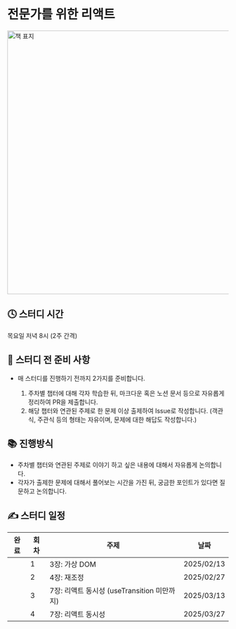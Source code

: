 # 전문가를 위한 리액트

<img src="https://github.com/user-attachments/assets/dbc294ae-0e73-4672-ad82-16cab8ceec28" width="600px" alt="책 표지" />

## 🕓 스터디 시간

목요일 저녁 8시 (2주 간격)

## 🛒 스터디 전 준비 사항

- 매 스터디를 진행하기 전까지 2가지를 준비합니다.

  1. 주차별 챕터에 대해 각자 학습한 뒤, 마크다운 혹은 노션 문서 등으로 자유롭게 정리하여 PR을 제출합니다.
  2. 해당 챕터와 연관된 주제로 한 문제 이상 출제하여 Issue로 작성합니다. (객관식, 주관식 등의 형태는 자유이며, 문제에 대한 해답도 작성합니다.)

## 📚 진행방식

- 주차별 챕터와 연관된 주제로 이야기 하고 싶은 내용에 대해서 자유롭게 논의합니다.
- 각자가 출제한 문제에 대해서 풀어보는 시간을 가진 뒤, 궁금한 포인트가 있다면 질문하고 논의합니다.

## ✍️ 스터디 일정

| 완료 | 회차 | 주제                                        | 날짜       |
| ---- | ---- | ------------------------------------------- | ---------- |
|      | 1    | 3장: 가상 DOM                               | 2025/02/13 |
|      | 2    | 4장: 재조정                                 | 2025/02/27 |
|      | 3    | 7장: 리액트 동시성 (useTransition 미만까지) | 2025/03/13 |
|      | 4    | 7장: 리액트 동시성                          | 2025/03/27 |
